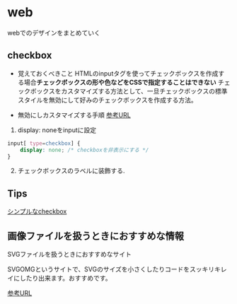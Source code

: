 # web

webでのデザインをまとめていく


## checkbox

- 覚えておくべきこと
HTMLのinputタグを使ってチェックボックスを作成する場合**チェックボックスの形や色などをCSSで指定することはできない**
チェックボックスをカスタマイズする方法として、一旦チェックボックスの標準スタイルを無効にして好みのチェックボックスを作成する方法。

- 無効にしカスタマイズする手順
[参考URL](https://proengineer.internous.co.jp/content/columnfeature/6493)

1. display: noneをinputに設定

```css
input[ type=checkbox] {
    display: none; /* checkboxを非表示にする */
}

```

2. チェックボックスのラベルに装飾する.


## Tips

[シンプルなcheckbox](https://copypet.jp/774/)


## 画像ファイルを扱うときにおすすめな情報

SVGファイルを扱うときにおすすめなサイト

SVGOMGというサイトで、SVGのサイズを小さくしたりコードをスッキリキレイにしたり出来ます。おすすめです。

[参考URL](https://jakearchibald.github.io/svgomg/)